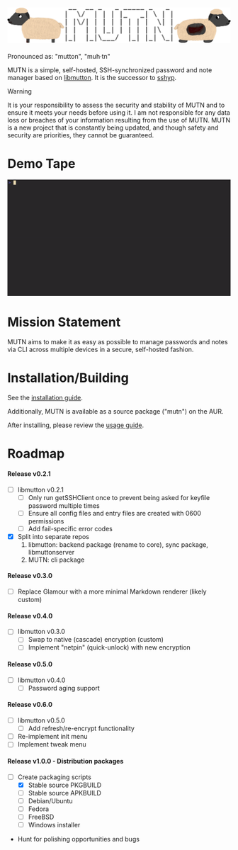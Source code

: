 ![banner](https://raw.githubusercontent.com/rwinkhart/sshyp-labs/main/extra/artwork/MUTN-banner.webp)
---
Pronounced as: "mutton", "muh·tn"

MUTN is a simple, self-hosted, SSH-synchronized password and note manager based on [libmutton](https://github.com/rwinkhart/libmutton). It is the successor to [sshyp](https://github.com/rwinkhart/sshyp).

> [!WARNING]
>It is your responsibility to assess the security and stability of MUTN and to ensure it meets your needs before using it.
>I am not responsible for any data loss or breaches of your information resulting from the use of MUTN.
>MUTN is a new project that is constantly being updated, and though safety and security are priorities, they cannot be guaranteed.

# Demo Tape
![mutn-demo.webp](https://raw.githubusercontent.com/rwinkhart/sshyp-labs/main/extra/mutn-vhs/mutn-demo.webp)

# Mission Statement
MUTN aims to make it as easy as possible to manage passwords and notes via CLI across multiple devices in a secure, self-hosted fashion.

# Installation/Building
See the [installation guide](https://github.com/rwinkhart/MUTN/blob/main/wiki/install.md).

Additionally, MUTN is available as a source package ("mutn") on the AUR.

After installing, please review the [usage guide](https://github.com/rwinkhart/MUTN/blob/main/wiki/usage.md).

# Roadmap
#### Release v0.2.1
- [ ] libmutton v0.2.1
    - [ ] Only run getSSHClient once to prevent being asked for keyfile password multiple times
    - [ ] Ensure all config files and entry files are created with 0600 permissions
    - [ ] Add fail-specific error codes
- [x] Split into separate repos
    1. libmutton: backend package (rename to core), sync package, libmuttonserver
    3. MUTN: cli package
#### Release v0.3.0
- [ ] Replace Glamour with a more minimal Markdown renderer (likely custom)
#### Release v0.4.0
- [ ] libmutton v0.3.0
    - [ ] Swap to native (cascade) encryption (custom)
    - [ ] Implement "netpin" (quick-unlock) with new encryption
#### Release v0.5.0
- [ ] libmutton v0.4.0
    - [ ] Password aging support
#### Release v0.6.0
- [ ] libmutton v0.5.0
    - [ ] Add refresh/re-encrypt functionality
- [ ] Re-implement init menu
- [ ] Implement tweak menu
#### Release v1.0.0 - Distribution packages
- [ ] Create packaging scripts
    - [x] Stable source PKGBUILD
    - [ ] Stable source APKBUILD
    - [ ] Debian/Ubuntu
    - [ ] Fedora
    - [ ] FreeBSD
    - [ ] Windows installer
- Hunt for polishing opportunities and bugs
